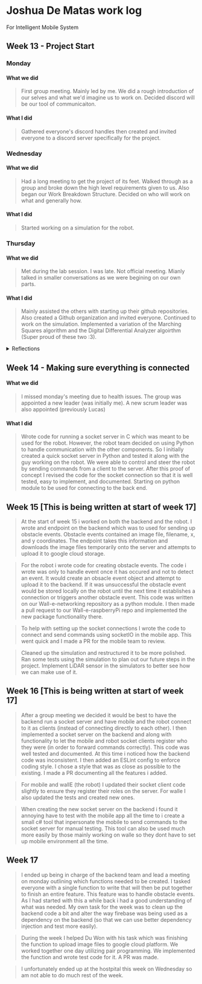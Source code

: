 # Joshua De Matas work log
For Intelligent Mobile System

## Week 13 - Project Start 
### Monday
#### What we did
>First group meeting. Mainly led by me. We did a rough introduction of our selves and what we'd imagine us to work on. Decided discord will be our tool of communicaiton.
#### What I did
>Gathered everyone's discord handles then created and invited everyone to a discord server specifically for the project.

### Wednesday
#### What we did
>Had a long meeting to get the project of its feet. Walked through as a group and broke down the high level requirements given to us. Also began our Work Breakdown Structure. Decided on who will work on what and generally how.
#### What I did
>Started working on a simulation for the robot.
### Thursday
#### What we did
>Met during the lab session. I was late. Not official meeting. Mianly talked in smaller conversations as we were begining on our own parts.
#### What I did
>Mainly assisted the others with starting up their github repositories. Also created a Github organization and invited everyone.
>Continued to work on the simulation. Implemented a variation of the Marching Squares algorithm and the Digital Differential Analyzer algoirthm (Super proud of these two :3).
<details><summary>Reflections</summary>
The initial week felt good. I unfortunately missed the first part of the lab session on Thursday which really isn't good to set the tone of the whole project.
</details>


## Week 14 - Making sure everything is connected
#### What we did
>I missed monday's meeting due to health issues. The group was appointed a new leader (was initially me). A new scrum leader was also appointed (previously Lucas)
#### What I did
>Wrote code for running a socket server in C which was meant to be used for the robot. However, the robot team decided on using Python to handle communication with the other components. So I initially created a quick socket server in Python and tested it along with the guy working on the robot. We were able to control and steer the robot by sending commands from a client to the server. After this proof of concept I revised the code for the socket connection so that it is well tested, easy to implement, and documented. Starting on python module to be used for connecting to the back end. 

## Week 15 [This is being written at start of week 17]
> At the start of week 15 i worked on both the backend and the robot. I wrote and endpoint on the backend which was to used for sending up obstacle events. Obstacle events contained an image file, filename, x, and y coordinates. The endpoint takes this information and downloads the image files temporarily onto the server and attempts to upload it to google cloud storage. 

> For the robot i wrote code for creating obstacle events. The code i wrote was only to handle event once it has occured and not to detect an event. It would create an obsacle event object and attempt to upload it to the backend. If it was unsuccessful the obstacle event would be stored locally on the robot until the next time it establishes a connection or triggers another obstacle event. This code was written on our Wall-e-networking repository as a python module. I then made a pull request to our Wall-e-raspberryPi repo and implemented the new package functionality there.

> To help with setting up the socket connections I wrote the code to connect and send commands using socketIO in the mobile app. This went quick and I made a PR for the mobile team to review. 

> Cleaned up the simulation and restructured it to be more polished. Ran some tests using the simulation to plan out our future steps in the project. Implement LiDAR sensor in the simulators to better see how we can make use of it.

## Week 16 [This is being written at start of week 17]
> After a group meeting we decided it would be best to have the backend run a socket server and have mobile and the robot connect to it as clients (instead of connecting directly to each other). I then implemented a socket server on the backend and along with functionality to let the mobile and robot socket clients register who they were (in order to forward commands correctly). This code was well tested and documented. At this time i noticed how the backend code was inconsistent. I then added an ESLint config to enforce coding style. I chose a style that was as close as possible to the existing. I made a PR documenting all the features i added.

> For mobile and wallE (the robot) I updated their socket client code slightly to ensure they register their roles on the server. For walle I also updated the tests and created new ones.

> When creating the new socket server on the backend i found it annoying have to test with the mobile app all the time to i create a small c# tool that inpersonate the mobile to send commands to the socket server for manual testing. This tool can also be used much more easily by those mainly working on walle so they dont have to set up mobile environment all the time.

## Week 17
> I ended up being in charge of the backend team and lead a meeting on monday outlining which functions needed to be created. I tasked everyone with a single function to write that will then be put together to finish an entire feature. This feature was to handle obstacle events. As I had started with this a while back i had a good understanding of what was needed. My own task for the week was to clean up the backend code a bit and alter the way firebase was being used as a dependency on the backend (so that we can use better dependency injection and test more easily). 

> During the week I helped Du Won with his task which was finishing the function to upload image files to google cloud platform. We worked together one day utilizing pair programming. We implemented the function and wrote test code for it. A PR was made.

> I unfortunately ended up at the hostpital this week on Wednesday so am not able to do much rest of the week. 

